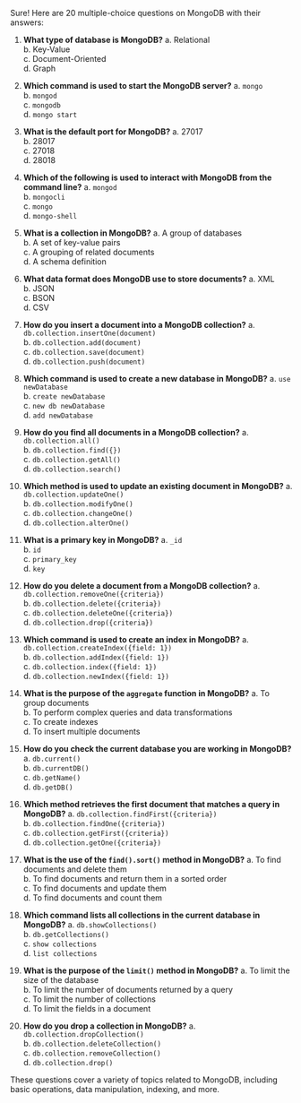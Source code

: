Sure! Here are 20 multiple-choice questions on MongoDB with their answers:

1. **What type of database is MongoDB?**
   a. Relational  
   b. Key-Value  
   c. Document-Oriented  
   d. Graph  
   <!-- **Answer: c** -->

2. **Which command is used to start the MongoDB server?**
   a. `mongo`  
   b. `mongod`  
   c. `mongodb`  
   d. `mongo start`  
   <!-- **Answer: b** -->

3. **What is the default port for MongoDB?**
   a. 27017  
   b. 28017  
   c. 27018  
   d. 28018  
   <!-- **Answer: a** -->

4. **Which of the following is used to interact with MongoDB from the command line?**
   a. `mongod`  
   b. `mongocli`  
   c. `mongo`  
   d. `mongo-shell`  
   <!-- **Answer: c** -->

5. **What is a collection in MongoDB?**
   a. A group of databases  
   b. A set of key-value pairs  
   c. A grouping of related documents  
   d. A schema definition  
   <!-- **Answer: c** -->

6. **What data format does MongoDB use to store documents?**
   a. XML  
   b. JSON  
   c. BSON  
   d. CSV  
   <!-- **Answer: c** -->

7. **How do you insert a document into a MongoDB collection?**
   a. `db.collection.insertOne(document)`  
   b. `db.collection.add(document)`  
   c. `db.collection.save(document)`  
   d. `db.collection.push(document)`  
   <!-- **Answer: a** -->

8. **Which command is used to create a new database in MongoDB?**
   a. `use newDatabase`  
   b. `create newDatabase`  
   c. `new db newDatabase`  
   d. `add newDatabase`  
   <!-- **Answer: a** -->

9. **How do you find all documents in a MongoDB collection?**
   a. `db.collection.all()`  
   b. `db.collection.find({})`  
   c. `db.collection.getAll()`  
   d. `db.collection.search()`  
   <!-- **Answer: b** -->

10. **Which method is used to update an existing document in MongoDB?**
    a. `db.collection.updateOne()`  
    b. `db.collection.modifyOne()`  
    c. `db.collection.changeOne()`  
    d. `db.collection.alterOne()`  
    <!-- **Answer: a** -->

11. **What is a primary key in MongoDB?**
    a. `_id`  
    b. `id`  
    c. `primary_key`  
    d. `key`  
    <!-- **Answer: a** -->

12. **How do you delete a document from a MongoDB collection?**
    a. `db.collection.removeOne({criteria})`  
    b. `db.collection.delete({criteria})`  
    c. `db.collection.deleteOne({criteria})`  
    d. `db.collection.drop({criteria})`  
    <!-- **Answer: c** -->

13. **Which command is used to create an index in MongoDB?**
    a. `db.collection.createIndex({field: 1})`  
    b. `db.collection.addIndex({field: 1})`  
    c. `db.collection.index({field: 1})`  
    d. `db.collection.newIndex({field: 1})`  
    <!-- **Answer: a** -->

14. **What is the purpose of the `aggregate` function in MongoDB?**
    a. To group documents  
    b. To perform complex queries and data transformations  
    c. To create indexes  
    d. To insert multiple documents  
    <!-- **Answer: b** -->

15. **How do you check the current database you are working in MongoDB?**
    a. `db.current()`  
    b. `db.currentDB()`  
    c. `db.getName()`  
    d. `db.getDB()`  
    <!-- **Answer: c** -->

16. **Which method retrieves the first document that matches a query in MongoDB?**
    a. `db.collection.findFirst({criteria})`  
    b. `db.collection.findOne({criteria})`  
    c. `db.collection.getFirst({criteria})`  
    d. `db.collection.getOne({criteria})`  
    <!-- **Answer: b** -->

17. **What is the use of the `find().sort()` method in MongoDB?**
    a. To find documents and delete them  
    b. To find documents and return them in a sorted order  
    c. To find documents and update them  
    d. To find documents and count them  
    <!-- **Answer: b** -->

18. **Which command lists all collections in the current database in MongoDB?**
    a. `db.showCollections()`  
    b. `db.getCollections()`  
    c. `show collections`  
    d. `list collections`  
    <!-- **Answer: c** -->

19. **What is the purpose of the `limit()` method in MongoDB?**
    a. To limit the size of the database  
    b. To limit the number of documents returned by a query  
    c. To limit the number of collections  
    d. To limit the fields in a document  
    <!-- **Answer: b** -->

20. **How do you drop a collection in MongoDB?**
    a. `db.collection.dropCollection()`  
    b. `db.collection.deleteCollection()`  
    c. `db.collection.removeCollection()`  
    d. `db.collection.drop()`  
    <!-- **Answer: d** -->

These questions cover a variety of topics related to MongoDB, including basic operations, data manipulation, indexing, and more.
